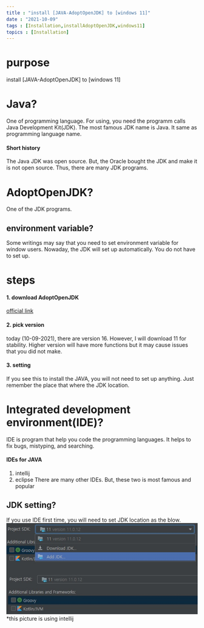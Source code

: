 ```yaml
---
title : "install [JAVA-AdoptOpenJDK] to [windows 11]"
date : "2021-10-09"
tags : [Installation,installAdoptOpenJDK,windows11]
topics : [Installation]
---
```


# purpose

install [JAVA-AdoptOpenJDK] to [windows 11]

# Java?
One of programming language. For using, you need the programm calls Java Development Kit(JDK). The most famous JDK name is Java. It same as programming language name.

#### Short history
The Java JDK was open source. But, the Oracle bought the JDK and make it is not open source. Thus, there are many JDK programs.

# AdoptOpenJDK?
One of the JDK programs.

## environment variable?
Some writings may say that you need to set environment variable for window users. Nowaday, the JDK will set up automatically. You do not have to set up.

# steps

#### 1. download AdoptOpenJDK
[official link](https://adoptopenjdk.net/)

#### 2. pick version
today (10-09-2021), there are version 16. However, I will download 11 for stability.
Higher version will have more functions but it may cause issues that you did not make.

#### 3. setting
If you see this to install the JAVA, you will not need to set up anything. Just remember the place that where the JDK location.

# Integrated development environment(IDE)?

IDE is program that help you code the programming languages. It helps to fix bugs, mistyping, and searching.

#### IDEs for JAVA
1. intellij
2. eclipse
There are many other IDEs. But, these two is most famous and popular

## JDK setting?
If you use IDE first time, you will need to set JDK location as the blow.
![](https://raw.githubusercontent.com/eunhanlee/img/main/0055.jpg)
*this picture is using intellij